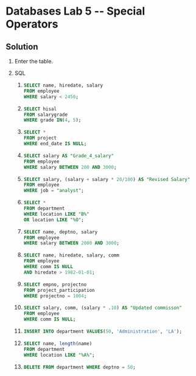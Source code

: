 # Databases Lab 5 -- Special Operators

## Solution

1. Enter the table.

2. SQL

   1. ```sql
      SELECT name, hiredate, salary
      FROM employee 
      WHERE salary < 2450;
      ```

   2. ```sql
      SELECT hisal
      FROM salarygrade 
      WHERE grade IN(4, 5);
      ```

   3. ```sql
      SELECT *
      FROM project 
      WHERE end_date IS NULL;
      ```

   4. ```sql
      SELECT salary AS "Grade_4_salary"
      FROM employee 
      WHERE salary BETWEEN 200 AND 3000;
      ```

   5. ```sql
      SELECT salary, (salary + salary * 20/100) AS "Revised Salary"
      FROM employee 
      WHERE job = "analyst";
      ```

   6. ```sql
      SELECT *
      FROM department 
      WHERE location LIKE "B%" 
      OR location LIKE "%O";
      ```

   7. ```sql
      SELECT name, deptno, salary
      FROM employee
      WHERE salary BETWEEN 2000 AND 3000;
      ```

   8. ```sql
      SELECT name, hiredate, salary, comm
      FROM employee
      WHERE comm IS NULL
      AND hiredate > 1982-01-01;
      ```

   9. ```sql
      SELECT empno, projectno
      FROM project_participation
      WHERE projectno = 1004;
      ```

   10. ```sql
       SELECT salary, comm, (salary * .10) AS "Updated commisson"
       FROM employee
       WHERE comm IS NULL;
       ```

   11. ```sql
       INSERT INTO department VALUES(50, 'Administration', 'LA');
       ```

   12. ```sql
       SELECT name, length(name)
       FROM department
       WHERE location LIKE "%A%";
       ```

   13. ```sql
       DELETE FROM department WHERE deptno = 50;
       ```

       

